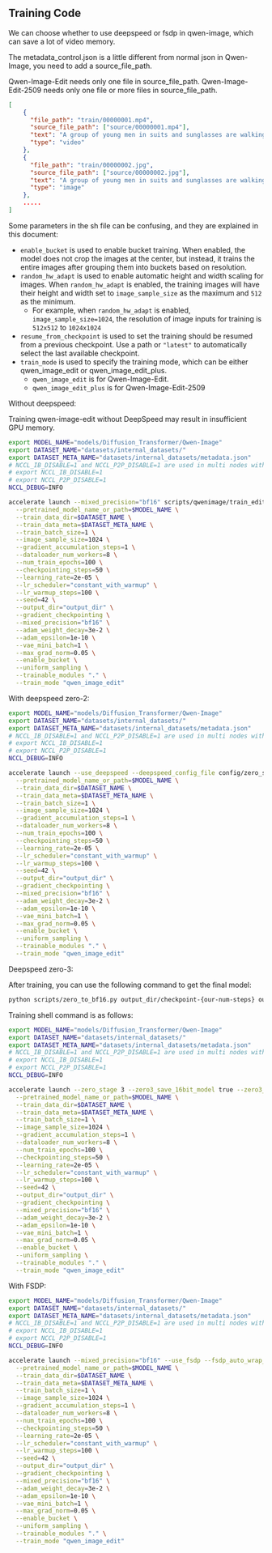 ## Training Code

We can choose whether to use deepspeed or fsdp in qwen-image, which can save a lot of video memory. 

The metadata_control.json is a little different from normal json in Qwen-Image, you need to add a source_file_path.

Qwen-Image-Edit needs only one file in source_file_path.
Qwen-Image-Edit-2509 needs only one file or more files in source_file_path.

```json
[
    {
      "file_path": "train/00000001.mp4",
      "source_file_path": ["source/00000001.mp4"],
      "text": "A group of young men in suits and sunglasses are walking down a city street.",
      "type": "video"
    },
    {
      "file_path": "train/00000002.jpg",
      "source_file_path": ["source/00000002.jpg"],
      "text": "A group of young men in suits and sunglasses are walking down a city street.",
      "type": "image"
    },
    .....
]
```

Some parameters in the sh file can be confusing, and they are explained in this document:

- `enable_bucket` is used to enable bucket training. When enabled, the model does not crop the images at the center, but instead, it trains the entire images after grouping them into buckets based on resolution.
- `random_hw_adapt` is used to enable automatic height and width scaling for images. When `random_hw_adapt` is enabled, the training images will have their height and width set to `image_sample_size` as the maximum and `512` as the minimum. 
  - For example, when `random_hw_adapt` is enabled, `image_sample_size=1024`, the resolution of image inputs for training is `512x512` to `1024x1024`
- `resume_from_checkpoint` is used to set the training should be resumed from a previous checkpoint. Use a path or `"latest"` to automatically select the last available checkpoint.
- `train_mode` is used to specify the training mode, which can be either qwen_image_edit or qwen_image_edit_plus. 
  - `qwen_image_edit` is for Qwen-Image-Edit.
  - `qwen_image_edit_plus` is for Qwen-Image-Edit-2509

Without deepspeed:

Training qwen-image-edit without DeepSpeed may result in insufficient GPU memory.
```sh
export MODEL_NAME="models/Diffusion_Transformer/Qwen-Image"
export DATASET_NAME="datasets/internal_datasets/"
export DATASET_META_NAME="datasets/internal_datasets/metadata.json"
# NCCL_IB_DISABLE=1 and NCCL_P2P_DISABLE=1 are used in multi nodes without RDMA. 
# export NCCL_IB_DISABLE=1
# export NCCL_P2P_DISABLE=1
NCCL_DEBUG=INFO

accelerate launch --mixed_precision="bf16" scripts/qwenimage/train_edit.py \
  --pretrained_model_name_or_path=$MODEL_NAME \
  --train_data_dir=$DATASET_NAME \
  --train_data_meta=$DATASET_META_NAME \
  --train_batch_size=1 \
  --image_sample_size=1024 \
  --gradient_accumulation_steps=1 \
  --dataloader_num_workers=8 \
  --num_train_epochs=100 \
  --checkpointing_steps=50 \
  --learning_rate=2e-05 \
  --lr_scheduler="constant_with_warmup" \
  --lr_warmup_steps=100 \
  --seed=42 \
  --output_dir="output_dir" \
  --gradient_checkpointing \
  --mixed_precision="bf16" \
  --adam_weight_decay=3e-2 \
  --adam_epsilon=1e-10 \
  --vae_mini_batch=1 \
  --max_grad_norm=0.05 \
  --enable_bucket \
  --uniform_sampling \
  --trainable_modules "." \
  --train_mode "qwen_image_edit"
```

With deepspeed zero-2:

```sh
export MODEL_NAME="models/Diffusion_Transformer/Qwen-Image"
export DATASET_NAME="datasets/internal_datasets/"
export DATASET_META_NAME="datasets/internal_datasets/metadata.json"
# NCCL_IB_DISABLE=1 and NCCL_P2P_DISABLE=1 are used in multi nodes without RDMA. 
# export NCCL_IB_DISABLE=1
# export NCCL_P2P_DISABLE=1
NCCL_DEBUG=INFO

accelerate launch --use_deepspeed --deepspeed_config_file config/zero_stage2_config.json --deepspeed_multinode_launcher standard scripts/qwenimage/train_edit.py \
  --pretrained_model_name_or_path=$MODEL_NAME \
  --train_data_dir=$DATASET_NAME \
  --train_data_meta=$DATASET_META_NAME \
  --train_batch_size=1 \
  --image_sample_size=1024 \
  --gradient_accumulation_steps=1 \
  --dataloader_num_workers=8 \
  --num_train_epochs=100 \
  --checkpointing_steps=50 \
  --learning_rate=2e-05 \
  --lr_scheduler="constant_with_warmup" \
  --lr_warmup_steps=100 \
  --seed=42 \
  --output_dir="output_dir" \
  --gradient_checkpointing \
  --mixed_precision="bf16" \
  --adam_weight_decay=3e-2 \
  --adam_epsilon=1e-10 \
  --vae_mini_batch=1 \
  --max_grad_norm=0.05 \
  --enable_bucket \
  --uniform_sampling \
  --trainable_modules "." \
  --train_mode "qwen_image_edit"
```

Deepspeed zero-3:

After training, you can use the following command to get the final model:
```sh
python scripts/zero_to_bf16.py output_dir/checkpoint-{our-num-steps} output_dir/checkpoint-{your-num-steps}-outputs --max_shard_size 80GB --safe_serialization
```

Training shell command is as follows:
```sh
export MODEL_NAME="models/Diffusion_Transformer/Qwen-Image"
export DATASET_NAME="datasets/internal_datasets/"
export DATASET_META_NAME="datasets/internal_datasets/metadata.json"
# NCCL_IB_DISABLE=1 and NCCL_P2P_DISABLE=1 are used in multi nodes without RDMA. 
# export NCCL_IB_DISABLE=1
# export NCCL_P2P_DISABLE=1
NCCL_DEBUG=INFO

accelerate launch --zero_stage 3 --zero3_save_16bit_model true --zero3_init_flag true --use_deepspeed --deepspeed_config_file config/zero_stage3_config.json --deepspeed_multinode_launcher standard scripts/qwenimage/train_edit.py \
  --pretrained_model_name_or_path=$MODEL_NAME \
  --train_data_dir=$DATASET_NAME \
  --train_data_meta=$DATASET_META_NAME \
  --train_batch_size=1 \
  --image_sample_size=1024 \
  --gradient_accumulation_steps=1 \
  --dataloader_num_workers=8 \
  --num_train_epochs=100 \
  --checkpointing_steps=50 \
  --learning_rate=2e-05 \
  --lr_scheduler="constant_with_warmup" \
  --lr_warmup_steps=100 \
  --seed=42 \
  --output_dir="output_dir" \
  --gradient_checkpointing \
  --mixed_precision="bf16" \
  --adam_weight_decay=3e-2 \
  --adam_epsilon=1e-10 \
  --vae_mini_batch=1 \
  --max_grad_norm=0.05 \
  --enable_bucket \
  --uniform_sampling \
  --trainable_modules "." \
  --train_mode "qwen_image_edit"
```

With FSDP:

```sh
export MODEL_NAME="models/Diffusion_Transformer/Qwen-Image"
export DATASET_NAME="datasets/internal_datasets/"
export DATASET_META_NAME="datasets/internal_datasets/metadata.json"
# NCCL_IB_DISABLE=1 and NCCL_P2P_DISABLE=1 are used in multi nodes without RDMA. 
# export NCCL_IB_DISABLE=1
# export NCCL_P2P_DISABLE=1
NCCL_DEBUG=INFO

accelerate launch --mixed_precision="bf16" --use_fsdp --fsdp_auto_wrap_policy TRANSFORMER_BASED_WRAP --fsdp_transformer_layer_cls_to_wrap=QwenImageTransformerBlock --fsdp_sharding_strategy "FULL_SHARD" --fsdp_state_dict_type=SHARDED_STATE_DICT --fsdp_backward_prefetch "BACKWARD_PRE" --fsdp_cpu_ram_efficient_loading False scripts/qwenimage/train_edit.py \
  --pretrained_model_name_or_path=$MODEL_NAME \
  --train_data_dir=$DATASET_NAME \
  --train_data_meta=$DATASET_META_NAME \
  --train_batch_size=1 \
  --image_sample_size=1024 \
  --gradient_accumulation_steps=1 \
  --dataloader_num_workers=8 \
  --num_train_epochs=100 \
  --checkpointing_steps=50 \
  --learning_rate=2e-05 \
  --lr_scheduler="constant_with_warmup" \
  --lr_warmup_steps=100 \
  --seed=42 \
  --output_dir="output_dir" \
  --gradient_checkpointing \
  --mixed_precision="bf16" \
  --adam_weight_decay=3e-2 \
  --adam_epsilon=1e-10 \
  --vae_mini_batch=1 \
  --max_grad_norm=0.05 \
  --enable_bucket \
  --uniform_sampling \
  --trainable_modules "." \
  --train_mode "qwen_image_edit"
```